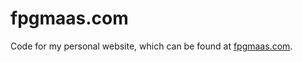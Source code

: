# fpgmaas.com

Code for my personal website, which can be found at [fpgmaas.com](https://fpgmaas.com).
